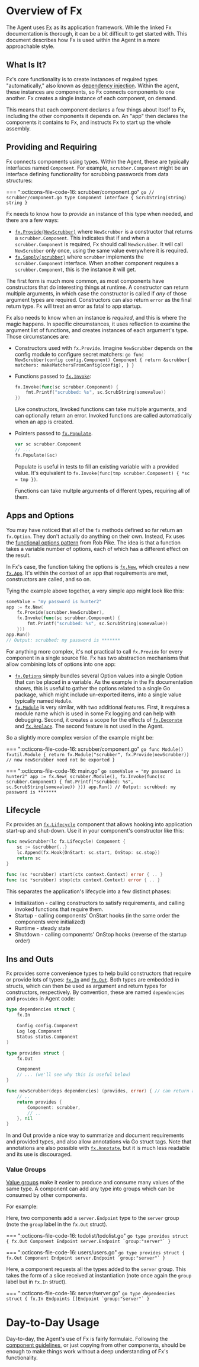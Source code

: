 # Overview of Fx

The Agent uses [Fx](https://uber-go.github.io/fx) as its application framework. While the linked Fx documentation is thorough, it can be a bit difficult to get started with. This document describes how Fx is used within the Agent in a more approachable style.

## What Is It?

Fx's core functionality is to create instances of required types "automatically," also known as [dependency injection](https://en.wikipedia.org/wiki/Dependency_injection). Within the agent, these instances are components, so Fx connects components to one another. Fx creates a single instance of each component, on demand.

This means that each component declares a few things about itself to Fx, including the other components it depends on. An "app" then declares the components it contains to Fx, and instructs Fx to start up the whole assembly.

## Providing and Requiring

Fx connects components using types. Within the Agent, these are typically interfaces named `Component`. For example, `scrubber.Component` might be an interface defining functionality for scrubbing passwords from data structures:

=== ":octicons-file-code-16: scrubber/component.go"
    ```go
    // scrubber/component.go
    type Component interface {
        ScrubString(string) string
    }
    ```

Fx needs to know how to *provide* an instance of this type when needed, and there are a few ways:

* [`fx.Provide(NewScrubber)`](https://pkg.go.dev/go.uber.org/fx#Provide) where `NewScrubber` is a constructor that returns a `scrubber.Component`. This indicates that if and when a `scrubber.Component` is required, Fx should call `NewScrubber`. It will call `NewScrubber` only once, using the same value everywhere it is required.
* [`fx.Supply(scrubber)`](https://pkg.go.dev/go.uber.org/fx#Supply) where `scrubber` implements the `scrubber.Component` interface. When another component requires a `scrubber.Component`, this is the instance it will get.

The first form is much more common, as most components have constructors that do interesting things at runtime. A constructor can return multiple arguments, in which case the constructor is called if _any_ of those argument types are required. Constructors can also return `error` as the final return type. Fx will treat an error as fatal to app startup.

Fx also needs to know when an instance is *required*, and this is where the magic happens. In specific circumstances, it uses reflection to examine the argument list of functions, and creates instances of each argument's type. Those circumstances are:

* Constructors used with `fx.Provide`. Imagine `NewScrubber` depends on the config module to configure secret matchers:
      ```go
      func NewScrubber(config config.Component) Component {
          return &scrubber{
              matchers: makeMatchersFromConfig(config),
          }
      }
      ```
* Functions passed to [`fx.Invoke`](https://pkg.go.dev/go.uber.org/fx#Invoke):
    ```go
    fx.Invoke(func(sc scrubber.Component) {
        fmt.Printf("scrubbed: %s", sc.ScrubString(somevalue))
    })
    ```
    Like constructors, Invoked functions can take multiple arguments, and can optionally return an error. Invoked functions are called automatically when an app is created.
* Pointers passed to [`fx.Populate`](https://pkg.go.dev/go.uber.org/fx#Populate).
   ```go
   var sc scrubber.Component
   // ...
   fx.Populate(&sc)
   ```
   Populate is useful in tests to fill an existing variable with a provided value. It's equivalent to `fx.Invoke(func(tmp scrubber.Component) { *sc = tmp })`.

    Functions can take multple arguments of different types, requiring all of them.

## Apps and Options

You may have noticed that all of the `fx` methods defined so far return an `fx.Option`. They don't actually do anything on their own. Instead, Fx uses the [functional options pattern](https://commandcenter.blogspot.com/2014/01/self-referential-functions-and-design.html) from Rob Pike. The idea is that a function takes a variable number of options, each of which has a different effect on the result.

In Fx's case, the function taking the options is [`fx.New`](https://pkg.go.dev/go.uber.org/fx#New), which creates a new [`fx.App`](https://pkg.go.dev/go.uber.org/fx#New). It's within the context of an app that requirements are met, constructors are called, and so on.

Tying the example above together, a very simple app might look like this:

```go
someValue = "my password is hunter2"
app := fx.New(
    fx.Provide(scrubber.NewScrubber),
    fx.Invoke(func(sc scrubber.Component) {
        fmt.Printf("scrubbed: %s", sc.ScrubString(somevalue))
    }))
app.Run()
// Output: scrubbed: my password is *******
```

For anything more complex, it's not practical to call `fx.Provide` for every component in a single source file. Fx has two abstraction mechanisms that allow combining lots of options into one app:

* [`fx.Options`](https://pkg.go.dev/go.uber.org/fx#Options) simply bundles several Option values into a single Option that can be placed in a variable. As the example in the Fx documentation shows, this is useful to gather the options related to a single Go package, which might include un-exported items, into a single value typically named `Module`.
* [`fx.Module`](https://pkg.go.dev/go.uber.org/fx#Module) is very similar, with two additional features. First, it requires a module name which is used in some Fx logging and can help with debugging. Second, it creates a scope for the effects of [`fx.Decorate`](https://pkg.go.dev/go.uber.org/fx#Decorate) and [`fx.Replace`](https://pkg.go.dev/go.uber.org/fx#Replace). The second feature is not used in the Agent.

So a slightly more complex version of the example might be:

=== ":octicons-file-code-16: scrubber/component.go"
    ```go
    func Module() fxutil.Module {
        return fx.Module("scrubber",
        fx.Provide(newScrubber))    // now newScrubber need not be exported
    }
    ```

=== ":octicons-file-code-16: main.go"
    ```go
    someValue = "my password is hunter2"
    app := fx.New(
        scrubber.Module(),
        fx.Invoke(func(sc scrubber.Component) {
            fmt.Printf("scrubbed: %s", sc.ScrubString(somevalue))
        }))
    app.Run()
    // Output: scrubbed: my password is *******
    ```

## Lifecycle

Fx provides an [`fx.Lifecycle`](https://pkg.go.dev/go.uber.org/fx#Lifecycle) component that allows hooking into application start-up and shut-down. Use it in your component's constructor like this:

```go
func newScrubber(lc fx.Lifecycle) Component {
    sc := &scrubber{..}
    lc.Append(fx.Hook{OnStart: sc.start, OnStop: sc.stop})
    return sc
}

func (sc *scrubber) start(ctx context.Context) error { .. }
func (sc *scrubber) stop(ctx context.Context) error { .. }
```

This separates the application's lifecycle into a few distinct phases:

* Initialization - calling constructors to satisfy requirements, and calling invoked functions that require them.
* Startup - calling components' OnStart hooks (in the same order the components were initialized)
* Runtime - steady state
* Shutdown - calling components' OnStop hooks (reverse of the startup order)

## Ins and Outs

Fx provides some convenience types to help build constructors that require or provide lots of types: [`fx.In`](https://pkg.go.dev/go.uber.org/fx#In) and [`fx.Out`](https://pkg.go.dev/go.uber.org/fx#Out). Both types are embedded in structs, which can then be used as argument and return types for constructors, respectively. By convention, these are named `dependencies` and `provides` in Agent code:

```go
type dependencies struct {
    fx.In

    Config config.Component
    Log log.Component
    Status status.Component
)

type provides struct {
    fx.Out

    Component
    // ... (we'll see why this is useful below)
}

func newScrubber(deps dependencies) (provides, error) { // can return an fx.Out struct and other types, such as error
    // ..
    return provides {
        Component: scrubber,
        // ..
    }, nil
}
```

In and Out provide a nice way to summarize and document requirements and provided types, and also allow annotations via Go struct tags. Note that annotations are also possible with [`fx.Annotate`](https://pkg.go.dev/go.uber.org/fx#Annotate), but it is much less readable and its use is discouraged.

### Value Groups

[Value groups](https://pkg.go.dev/go.uber.org/fx#hdr-Value_Groups) make it easier to produce and consume many values of the same type. A component can add any type into groups which can be consumed by other components.

For example:

Here, two components add a `server.Endpoint` type to the `server` group (note the `group` label in the `fx.Out` struct).

=== ":octicons-file-code-16: todolist/todolist.go"
    ```go
    type provides struct {
        fx.Out
        Component
        Endpoint server.Endpoint `group:"server"`
    }
    ```

=== ":octicons-file-code-16: users/users.go"
    ```go
    type provides struct {
        fx.Out
        Component
        Endpoint server.Endpoint `group:"server"`
    }
    ```

Here, a component requests all the types added to the `server` group. This takes the form of a slice received at
instantiation (note once again the `group` label but in `fx.In` struct).

=== ":octicons-file-code-16: server/server.go"
    ```go
    type dependencies struct {
        fx.In
        Endpoints []Endpoint `group:"server"`
    }
    ```

# Day-to-Day Usage

Day-to-day, the Agent's use of Fx is fairly formulaic. Following the [component guidelines](./guidelines.md), or just copying from other components, should be enough to make things work without a deep understanding of Fx's functionality.
